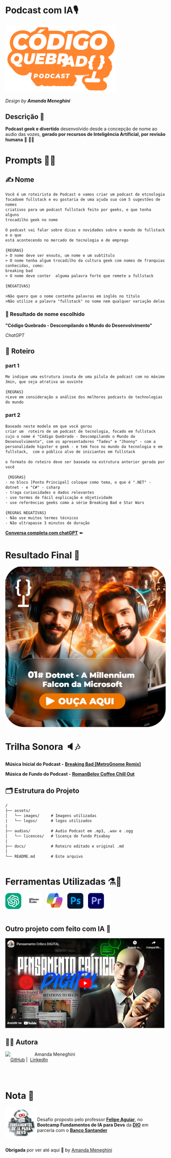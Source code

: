 # Podcast com IA🎙️

<img content=center width=350px src="./assets/logos/logo-podcast-codigo-quebrado.png" alt="Logo do Podcast Código Quebrado"/>

_Design by **Amanda Meneghini**_

## Descrição 📒 

**Podcast geek e divertido** desenvolvido desde a concepção de nome ao audio das vozes, **gerado por recursos de Inteligência Artíficial, por revisão humana** 🤖 🧑‍🦲 

# Prompts 👩‍💻
## ✍️ Nome 
```
Você é um roteirista de Podcast e vamos criar um podcast de etcnologia 
focadoem fullstack e eu gostaria de uma ajuda sua com 5 sugestões de nomes
criativos para um podcast fullstack feito por geeks, e que tenha alguns 
trocadilho geek no nome

O podcast vai falar sobre dicas e novidades sobre o mundo do fullstack e o que
está acontecendo no mercado de tecnologia e de emprego

{REGRAS}
> O nome deve ser enxuto, um nome e um subtítulo
> O nome tenha algum trocadilho da cultura geek com nomes de franquias conhecidas, como: 
breaking bad
> O nome deve conter  alguma palavra forte que remete a fullstack

{NEGATIVAS}

>Não quero que o nome contenha palavras em inglês no título
>Não utilize a palavra "fullstack" no nome nem qualquer variação delas
```


### 🚩 Resultado de nome escolhido 
**"Código Quebrado - Descompilando o Mundo do Desenvolvimento"**

_ChatGPT_
## 📃 Roteiro

### part 1 
```
Me indique uma estrutura inxuta de uma pilula de podcast com no máximo 3min, que seja atrativa ao ouvinte

{REGRAS}
>Leve em consideração a análise dos melhores podcasts de technologias do mundo
```
### part 2
```
Baseado neste modelo em que você gerou
criar um  roteiro de um podcast de tecnologia, focado em fullstack cujo o nome é "Código Quebrado - Descompilando o Mundo do Desenvolvimento", com os apresentadores "Tadeu" e "Jhonny" - com a personalidade hipster e geek - e tem foco no mundo da tecnologia e em fullstack,  com o público alvo de iniciantes em fullstack

o formato do roteiro deve ser baseada na estrutura anterior gerada por você

 {REGRAS}
- no bloco [Ponto Principal] coloque como tema, o que é ".NET" - dotnet - e "C#" - csharp
- traga curiosidades e dados relevantes 
- use termos de fácil explicação e objetividade 
- use referências geeks como a série Breaking Bad e Star Wars

{REGRAS NEGATIVAS}
- Não use muitos termos técnicos
- Não ultrapasse 3 minutos de duração
```

<strong><a href="https://chatgpt.com/share/66ef7277-4e64-8010-83de-e3c21513ca73" target="_blank">Conversa completa com chatGPT</a></strong> ⬅️

# Resultado Final 🫣
[![Clique aqui para ouvir o Podcast](./assets/images/art-podcast.png)](https://drive.google.com/file/d/1WmQ-sNvvRMOhnx6YjP7nOgDODiXBc0dx/view?usp=sharing)


# Trilha Sonora 🔈🎶

**Música Inicial do Podcast -** [**Breaking Bad [MetroGnome Remix]**](https://soundcloud.com/itsmetrognome/breaking-bad-metrognome-remix?in=itsmetrognome/sets/itsmetrognome) 

**Música de Fundo do Podcast -** [**RomanBelov Coffee Chill Out**](https://pixabay.com/pt/music/batidas-coffee-chill-out-15283/)

## 🗂 Estrutura do Projeto
```
/
├── assets/
│   └── images/     # Imagens utilizadas
|   └── logos/      # logos utilizados
|
├── audios/         # Audio Podcast em .mp3, .wav e .ogg
│   └── licences/   # licença de fundo Pixabay
|
├── docs/           # Roteiro editado e original .md
│   
└── README.md       # Este arquivo
    
```

# Ferramentas Utilizadas ⚗️🧪
<div style="display: flex; gap: 15px">
    <a href="https://openai.com/chatgpt/" target="_blank"><img src="./assets/logos/chatgpt.png" style="width: 50px;"/></a>
    <a href="https://elevenlabs.io/" target="_blank"><img src="./assets/logos/Eleven_Labs.png" style="width: 50px;"/></a>
    <a href="https://copilot.microsoft.com/" target="_blank"><img src="./assets/logos/copilot.png" style="width: 50px;"/></a>
    <a href="https://www.adobe.com/br/products/photoshop.html" target="_blank"><img src="./assets/logos/adobe-photoshop.png" style="width: 50px;"/></a>
    <a href="https://www.adobe.com/br/products/premiere.html" target="_blank"><img src="./assets/logos/adobe-premiere.png" style="width: 50px;"/></a>
</div><br>


## Outro projeto com feito com IA 🤖
<a href="https://www.youtube.com/embed/7S8Ss7oKJzU?si=MG5W3JxomRGAxHxK" target="_blank"><img src="./assets/images/YOUTUBE.png" style="width: 500px;"/></a>

## 👨‍💻 Autora

<p>
    <img 
      align=left 
      margin=10 
      width=80 
      src="https://avatars.githubusercontent.com/u/126250269?s=400&u=a41f78350f40507f1e429eb13b63e19c4ffe6e09&v=4"
    />
    <p>&nbsp&nbsp&nbspAmanda Meneghini<br>
    &nbsp&nbsp&nbsp
    <a href="https://github.com/AmandaMeneghini" target="_blank">GitHub</a>&nbsp;|&nbsp;
    <a href="https://www.linkedin.com/in/amanda-meneghini/" target="_blank">LinkedIn</a>
    &nbsp;&nbsp;
    </p>
<br><br>


# Nota 📝

<img 
    align=left 
    margin=10 
    width=100  
    src="./assets/images/84b2d685-23f9-4729-9e3c-28cb84a39b38.png"
/>

&nbsp;<p>Desafio proposto pelo professor [**Felipe Aguiar**](https://www.linkedin.com/in/felipeaguiar-exe/), no **Bootcamp Fundamentos de IA para Devs** da [**DIO**](https://www.dio.me/) em parceria com o [**Banco Santander**](https://www.linkedin.com/company/banco-santander/)</p>

 <br>

 **Obrigada** por ver até aqui 💛 by [Amanda Meneghini](https://github.com/AmandaMeneghini)